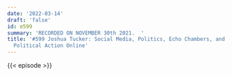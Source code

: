 ```yaml
---
date: '2022-03-14'
draft: 'false'
id: e599
summary: 'RECORDED ON NOVEMBER 30th 2021.  '
title: '#599 Joshua Tucker: Social Media, Politics, Echo Chambers, and Organizing
  Political Action Online'
---
```

{{< episode >}}
